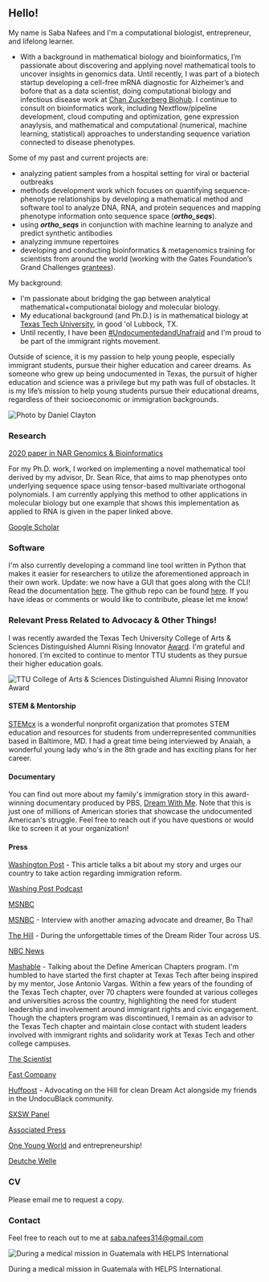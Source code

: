 ## Hello!

My name is Saba Nafees and I'm a computational biologist, entrepreneur, and lifelong learner.  
- With a background in mathematical biology and bioinformatics, I’m passionate about discovering and applying novel mathematical tools to uncover insights in genomics data. Until recently, I was part of a biotech startup developing a cell-free mRNA diagnostic for Alzheimer’s and bofore that as a data scientist, doing computational biology and infectious disease work at [Chan Zuckerberg Biohub](https://www.czbiohub.org/). I continue to consult on bioinformatics work, including Nextflow/pipeline development, cloud computing and optimization, gene expression anaylysis, and mathematical and computational (numerical, machine learning, statistical) approaches to understanding sequence variation connected to disease phenotypes. 

Some of my past and current projects are:

- analyzing patient samples from a hospital setting for viral or bacterial outbreaks
- methods development work which focuses on quantifying sequence-phenotype relationships by developing a mathematical method and software tool to analyze DNA, RNA, and protein sequences and mapping phenotype information onto sequence space (***ortho_seqs***).
- using ***ortho_seqs*** in conjunction with machine learning to analyze and predict synthetic antibodies
- analyzing immune repertoires 
- developing and conducting bioinformatics & metagenomics training for scientists from around the world (working with the Gates Foundation’s Grand Challenges [grantees](https://gcgh.grandchallenges.org/challenge/metagenomic-next-generation-sequencing-detect-identify-and-characterize-pathogens)).


My background:
- I'm passionate about bridging the gap between analytical mathematical+computionatal biology and molecular biology.
- My educational background (and Ph.D.) is in mathematical biology at [Texas Tech University](http://www.ttu.edu/), in good 'ol Lubbock, TX.
- Until recently, I have been [#UndocumentedandUnafraid](https://www.pbs.org/show/dream-me/) and I'm proud to be part of the immigrant rights movement.

Outside of science, it is my passion to help young people, especially immigrant students, pursue their higher education and career dreams. As someone who grew up being undocumented in Texas, the pursuit of higher education and science was a privilege but my path was full of obstacles. It is my life’s mission to help young students pursue their educational dreams, regardless of their socioeconomic or immigration backgrounds.

![Photo by Daniel Clayton](https://github.com/snafees/snafees.github.io/blob/master/images/headshot_filmphoto_cropped.png?raw=true)

### Research
[2020 paper in NAR Genomics & Bioinformatics](https://academic.oup.com/nargab/article/2/4/lqaa101/6030984)

For my Ph.D. work, I worked on implementing a novel mathematical tool derived by my advisor, Dr. Sean Rice, that aims to map phenotypes onto underlying sequence space using tensor-based multivariate orthogonal polynomials. I am currently applying this method to other applications in molecular biology but one example that shows this implementation as applied to RNA is given in the paper linked above.

[Google Scholar](https://scholar.google.com/citations?hl=en&user=88YaD-kAAAAJ)


### Software

I'm also currently developing a command line tool written in Python that makes it easier for researchers to utilize the aforementioned approach in their own work.
Update: we now have a GUI that goes along with the CLI!
Read the documentation [here](https://ortho-seqs.readthedocs.io/en/master/index.html).
The github repo can be found [here](https://github.com/snafees/ortho_seqs). If you have ideas or comments or would like to contribute, please let me know!

### Relevant Press Related to Advocacy & Other Things!

I was recently awarded the Texas Tech University College of Arts & Sciences Distinguished Alumni Rising Innovator [Award](https://www.depts.ttu.edu/artsandsciences/alumni_friends/news_features/2023_Distinguished_Alumni_News_Story.php). I'm grateful and honored. I'm excited to continue to mentor TTU students as they pursue their higher education goals. 

![TTU College of Arts & Sciences Distinguished Alumni Rising Innovator Award](https://github.com/snafees/snafees.github.io/blob/master/images/distinguished_alumni_award_image_03-2023.jpg?raw=true)

#### STEM & Mentorship
[STEMcx](https://www.stemcx.org/) is a wonderful nonprofit organization that promotes STEM education and resources for students from underrepresented communities based in Baltimore, MD. I had a great time being interviewed by Anaiah, a wonderful young lady who's in the 8th grade and has exciting plans for her career.

#### Documentary
You can find out more about my family's immigration story in this award-winning documentary produced by PBS, [Dream With Me](https://www.pbs.org/show/dream-me/). Note that this is just one of millions of American stories that showcase the undocumented American's struggle. Feel free to reach out if you have questions or would like to screen it at your organization!

#### Press
[Washington Post](https://www.washingtonpost.com/news/posteverything/wp/2017/09/06/im-a-dreamer-i-hope-one-day-my-country-will-call-me-an-american-too/) - This article talks a bit about my story and urges our country to take action regarding immigration reform.

[Washing Post Podcast](https://www.washingtonpost.com/news/post-politics/wp/2017/09/08/what-does-trump-really-want-for-the-dreamers/)

[MSNBC](https://www.depts.ttu.edu/artsandsciences/CurrentStudents/news_features/student-profile-SabaNafeesMSNBC.php)

[MSNBC](https://www.msnbc.com/jos--d-az-balart/watch/-this-is-where-my-american-journey-has-led--498883139606) - Interview with another amazing advocate and dreamer, Bo Thai!

[The Hill](https://thehill.com/blogs/congress-blog/civil-rights/249949-the-cost-of-freedom) - During the unforgettable times of the Dream Rider Tour across US.

[NBC News](https://www.nbcnews.com/news/asian-america/we-finally-feel-home-how-daca-has-changed-lives-across-n586681)

[Mashable](https://mashable.com/2015/10/15/define-american-college-chapters/#ZJAoAXCtlEq7) - Talking about the Define American Chapters program. I'm humbled to have started the first chapter at Texas Tech after being inspired by my mentor, Jose Antonio Vargas. Within a few years of the founding of the Texas Tech chapter, over 70 chapters were founded at various colleges and universities across the country, highlighting the need for student leadership and involvement around immigrant rights and civic engagement. Though the chapters program was discontinued, I remain as an advisor to the Texas Tech chapter and maintain close contact with student leaders involved with immigrant rights and solidarity work at Texas Tech and other college campuses.

[The Scientist](https://www.the-scientist.com/daily-news/scientists-fear-daca-cancellation-30973)

[Fast Company](https://www.fastcompany.com/40461832/whatever-trump-decides-on-daca-these-immigrant-innovators-will-find-a-way-to-keep-working)

[Huffpost](https://www.huffpost.com/entry/asian-american-black-activists-rally-immigration_n_5a26de2ee4b069df71fa2790) - Advocating on the Hill for clean Dream Act alongside my friends in the UndocuBlack community.

[SXSW Panel](https://schedule.sxsw.com/2017/events/PP62607)

[Associated Press](https://www.bostonglobe.com/news/nation/2017/04/21/young-immigrant-dreamers-can-rest-easy-trump-says/lcxN9jJqY2P9kUuOJyuW8H/story.html)

[One Young World](https://www.oneyoungworld.com/news-item/meet-ambassador-who-helping-tibetan-people-settlements-india-and-nepal) and entrepreneurship!

[Deutche Welle](https://www.dw.com/en/saba-nafees-us-immigration-system-is-broken/a-19355971)

### CV
Please email me to request a copy.
<!-- [Link](https://drive.google.com/file/d/1UdMY8Hsb_dY4GAKUfcU9mxEYqhp9h2dQ/view?usp=sharing) -->

### Contact

Feel free to reach out to me at <saba.nafees314@gmail.com>

![During a medical mission in Guatemala with HELPS International](https://github.com/snafees/snafees.github.io/blob/master/images/Guate.JPG?raw=true)

During a medical mission in Guatemala with HELPS International.
